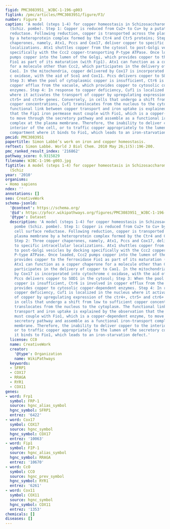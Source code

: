 ```yaml
---
figid: PMC3083951__WJBC-1-196-g003
figlink: /pmc/articles/PMC3083951/figure/F3/
number: Figure 3
caption: 'A model (steps 1-4) for copper homeostasis in Schizosaccharomyces pombe
  (Schiz. pombe). Step 1: Copper is reduced from Cu2+ to Cu+ by a putative cell surface
  reductase. Following reduction, copper is transported across the plasma membrane
  by a heteroprotein complex formed by the Ctr4 and Ctr5 proteins; Step 2: Three copper
  chaperones, namely, Atx1, Pccs and Cox17, deliver copper to specific intracellular
  localizations. Atx1 shuttles copper from the cytosol to post-Golgi vesicles by docking
  specifically with the Ccc2 copper-transporting P-type ATPase. Once loaded, Ccc2
  pumps copper into the lumen of the Golgi, which provides copper to the ferroxidase
  Fio1 as part of its maturation (with Fip1). Atx1 can function as a copper chaperone
  for a molecule other than Ccc2, which participates in the delivery of copper to
  Cao1. In the mitochondria, copper delivered by Cox17 is incorporated into cytochrome
  c oxidase, with the aid of Sco1 and Cox11. Pccs delivers copper to SOD1 in the cytosol;
  Step 3: When the pool of cytoplasmic copper is insufficient, Ctr6 is involved in
  copper efflux from the vacuole, which provides copper to cytosolic copper-dependent
  enzymes. Step 4: In response to copper deficiency, Cuf1 is localized in the nucleus
  where it activates the transport of copper by upregulating expression of the ctr4+,
  ctr5+ and ctr6+ genes. Conversely, in cells that undergo a shift from low to sufficient
  copper concentrations, Cuf1 translocates from the nucleus to the cytoplasm. The
  functional link between copper transport and iron uptake is explained by the observation
  that the Fip1 iron permease must couple with Fio1, which is a copper-dependent enzyme,
  to move through the secretory pathway and assemble as a functional iron-transport
  complex at the plasma membrane. Therefore, the inability to deliver copper to the
  interior of the cell, or to traffic copper appropriately to the lumen of the secretory
  compartment where it binds to Fio1, which leads to an iron-starvation defect.'
pmcid: PMC3083951
papertitle: Simon Labbé’s work on iron and copper homeostasis.
reftext: Simon Labbé. World J Biol Chem. 2010 May 26;1(5):196-200.
pmc_ranked_result_index: '216862'
pathway_score: 0.9315829
filename: WJBC-1-196-g003.jpg
figtitle: A model (steps 1-4) for copper homeostasis in Schizosaccharomyces pombe
  (Schiz
year: '2010'
organisms:
- Homo sapiens
ndex: ''
annotations: []
seo: CreativeWork
schema-jsonld:
  '@context': https://schema.org/
  '@id': https://pfocr.wikipathways.org/figures/PMC3083951__WJBC-1-196-g003.html
  '@type': Dataset
  description: 'A model (steps 1-4) for copper homeostasis in Schizosaccharomyces
    pombe (Schiz. pombe). Step 1: Copper is reduced from Cu2+ to Cu+ by a putative
    cell surface reductase. Following reduction, copper is transported across the
    plasma membrane by a heteroprotein complex formed by the Ctr4 and Ctr5 proteins;
    Step 2: Three copper chaperones, namely, Atx1, Pccs and Cox17, deliver copper
    to specific intracellular localizations. Atx1 shuttles copper from the cytosol
    to post-Golgi vesicles by docking specifically with the Ccc2 copper-transporting
    P-type ATPase. Once loaded, Ccc2 pumps copper into the lumen of the Golgi, which
    provides copper to the ferroxidase Fio1 as part of its maturation (with Fip1).
    Atx1 can function as a copper chaperone for a molecule other than Ccc2, which
    participates in the delivery of copper to Cao1. In the mitochondria, copper delivered
    by Cox17 is incorporated into cytochrome c oxidase, with the aid of Sco1 and Cox11.
    Pccs delivers copper to SOD1 in the cytosol; Step 3: When the pool of cytoplasmic
    copper is insufficient, Ctr6 is involved in copper efflux from the vacuole, which
    provides copper to cytosolic copper-dependent enzymes. Step 4: In response to
    copper deficiency, Cuf1 is localized in the nucleus where it activates the transport
    of copper by upregulating expression of the ctr4+, ctr5+ and ctr6+ genes. Conversely,
    in cells that undergo a shift from low to sufficient copper concentrations, Cuf1
    translocates from the nucleus to the cytoplasm. The functional link between copper
    transport and iron uptake is explained by the observation that the Fip1 iron permease
    must couple with Fio1, which is a copper-dependent enzyme, to move through the
    secretory pathway and assemble as a functional iron-transport complex at the plasma
    membrane. Therefore, the inability to deliver copper to the interior of the cell,
    or to traffic copper appropriately to the lumen of the secretory compartment where
    it binds to Fio1, which leads to an iron-starvation defect.'
  license: CC0
  name: CreativeWork
  creator:
    '@type': Organization
    name: WikiPathways
  keywords:
  - SFRP1
  - COX17
  - RRAGA
  - RYR1
  - COX11
genes:
- word: Frp1
  symbol: FRP-1
  source: hgnc_alias_symbol
  hgnc_symbol: SFRP1
  entrez: '6422'
- word: Cox17
  symbol: COX17
  source: hgnc_symbol
  hgnc_symbol: COX17
  entrez: '10063'
- word: Fip1
  symbol: FIP-1
  source: hgnc_alias_symbol
  hgnc_symbol: RRAGA
  entrez: '10670'
- word: CcO
  symbol: CCO
  source: hgnc_prev_symbol
  hgnc_symbol: RYR1
  entrez: '6261'
- word: Cox11
  symbol: COX11
  source: hgnc_symbol
  hgnc_symbol: COX11
  entrez: '1353'
chemicals: []
diseases: []
---
```

